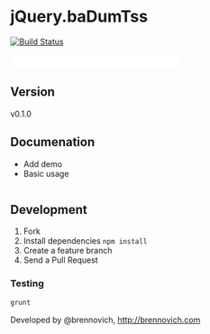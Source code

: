 # jQuery.baDumTss

[![Build Status](https://secure.travis-ci.org/brennovich/baDumTss.png?branch=master)](http://travis-ci.org/brennovich/baDumTss)

<iframe width="300" height="25" src="//www.youtube.com/embed/I0e7V2hzqI0?rel=0" frameborder="0" allowfullscreen></iframe>

## Version

v0.1.0

## Documenation

- Add demo
- Basic usage

```javascript
```

## Development

1. Fork
2. Install dependencies `npm install`
3. Create a feature branch
4. Send a Pull Request

### Testing

```bash
grunt
```

Developed by @brennovich, http://brennovich.com

